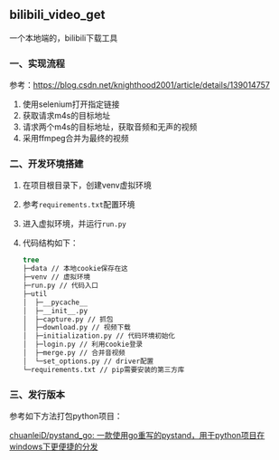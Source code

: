 ## bilibili_video_get

一个本地端的，bilibili下载工具

### 一、实现流程

参考：https://blog.csdn.net/knighthood2001/article/details/139014757

1. 使用selenium打开指定链接
2. 获取请求m4s的目标地址
3. 请求两个m4s的目标地址，获取音频和无声的视频
4. 采用ffmpeg合并为最终的视频

### 二、开发环境搭建

1. 在项目根目录下，创建venv虚拟环境

2. 参考`requirements.txt`配置环境

3. 进入虚拟环境，并运行`run.py` 

4. 代码结构如下：

   ```cmd
   tree
   ├─data // 本地cookie保存在这
   ├─venv // 虚拟环境
   ├─run.py // 代码入口
   ├─util
   │  ├─__pycache__
   │  ├─__init__.py
   │  ├─capture.py // 抓包
   │  ├─download.py // 视频下载
   │  ├─initialization.py // 代码环境初始化 
   │  ├─login.py // 利用cookie登录
   │  ├─merge.py // 合并音视频
   │  └─set_options.py // driver配置
   └─requirements.txt // pip需要安装的第三方库
   ```

### 三、发行版本

参考如下方法打包python项目：

[chuanleiD/pystand_go: 一款使用go重写的pystand，用于python项目在windows下更便捷的分发](https://github.com/chuanleiD/pystand_go)

